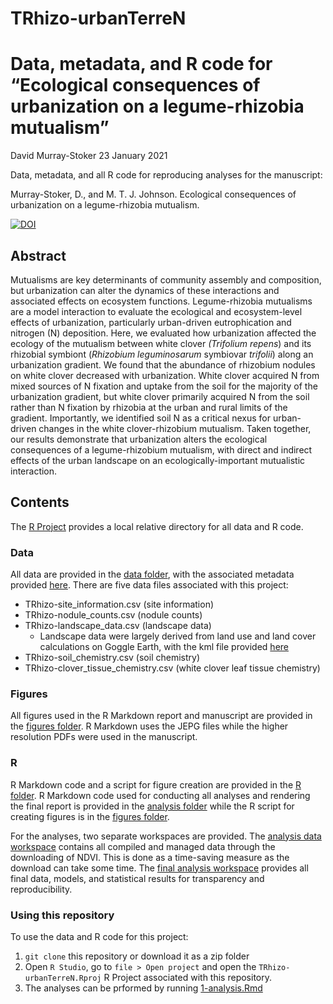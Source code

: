 # TRhizo-urbanTerreN

Data, metadata, and R code for “Ecological consequences of urbanization on a legume-rhizobia mutualism”
================
David Murray-Stoker
23 January 2021

Data, metadata, and all R code for reproducing analyses for the manuscript:

Murray-Stoker, D., and M. T. J. Johnson. Ecological consequences of urbanization on a legume-rhizobia mutualism.

[![DOI](https://zenodo.org/badge/332053459.svg)](https://zenodo.org/badge/latestdoi/332053459)


## Abstract

Mutualisms are key determinants of community assembly and composition, but urbanization can alter the dynamics of these interactions and associated effects on ecosystem functions. Legume-rhizobia mutualisms are a model interaction to evaluate the ecological and ecosystem-level effects of urbanization, particularly urban-driven eutrophication and nitrogen (N) deposition. Here, we evaluated how urbanization affected the ecology of the mutualism between white clover *(Trifolium repens*) and its rhizobial symbiont (*Rhizobium leguminosarum* symbiovar *trifolii*) along an urbanization gradient. We found that the abundance of rhizobium nodules on white clover decreased with urbanization. White clover acquired N from mixed sources of N fixation and uptake from the soil for the majority of the urbanization gradient, but white clover primarily acquired N from the soil rather than N fixation by rhizobia at the urban and rural limits of the gradient. Importantly, we identified soil N as a critical nexus for urban-driven changes in the white clover-rhizobium mutualism. Taken together, our results demonstrate that urbanization alters the ecological consequences of a legume-rhizobium mutualism, with direct and indirect effects of the urban landscape on an ecologically-important mutualistic interaction.


## Contents

The [R Project](https://github.com/dmurraystoker/TRhizo-urbanTerreN/blob/main/TRhizo-urbanTerreN.Rproj) provides a local relative directory for all data and R code.


### Data

All data are provided in the [data folder](https://github.com/dmurraystoker/TRhizo-urbanTerreN/tree/main/data), with the associated metadata provided [here](https://github.com/dmurraystoker/TRhizo-urbanTerreN/blob/main/metadata.md). There are five data files associated with this project:

* TRhizo-site_information.csv (site information)
* TRhizo-nodule_counts.csv (nodule counts)
* TRhizo-landscape_data.csv (landscape data)
  - Landscape data were largely derived from land use and land cover calculations on Goggle Earth, with the kml file provided [here](https://github.com/dmurraystoker/TRhizo-urbanTerreN/blob/main/TRhizo-Urbanization%20Gradient.kml)
* TRhizo-soil_chemistry.csv (soil chemistry)
* TRhizo-clover_tissue_chemistry.csv (white clover leaf tissue chemistry)


### Figures

All figures used in the R Markdown report and manuscript are provided in the [figures folder](https://github.com/dmurraystoker/TRhizo-urbanTerreN/tree/main/figures). R Markdown uses the JEPG files while the higher resolution PDFs were used in the manuscript.


### R

R Markdown code and a script for figure creation are provided in the [R folder](https://github.com/dmurraystoker/TRhizo-urbanTerreN/tree/main/R). R Markdown code used for conducting all analyses and rendering the final report is provided in the [analysis folder](https://github.com/dmurraystoker/TRhizo-urbanTerreN/tree/main/R/1-analysis) while the R script for creating figures is in the [figures folder](https://github.com/dmurraystoker/TRhizo-urbanTerreN/tree/main/R/2-figures).

For the analyses, two separate workspaces are provided. The [analysis data workspace](https://github.com/dmurraystoker/TRhizo-urbanTerreN/blob/main/R/1-analysis/1-analysis-data.RData) contains all compiled and managed data through the downloading of NDVI. This is done as a time-saving measure as the download can take some time. The [final analysis workspace](https://github.com/dmurraystoker/TRhizo-urbanTerreN/blob/main/R/1-analysis/1-analysis-workspace.RData) provides all final data, models, and statistical results for transparency and reproducibility.


### Using this repository

To use the data and R code for this project:
1. `git clone` this repository or download it as a zip folder
2. Open `R Studio`, go to `file > Open project` and open the `TRhizo-urbanTerreN.Rproj`
R Project associated with this repository.
3. The analyses can be prformed by running [1-analysis.Rmd](R/1-analysis/1-analysis.Rmd)

